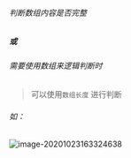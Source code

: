 ###### 判断数组内容是否完整

##### 或

###### 需要使用数组来逻辑判断时

> 可以使用`数组长度` 进行判断

###### 如：

![image-20201023163324638](C:\Users\qifom\AppData\Roaming\Typora\typora-user-images\image-20201023163324638.png)